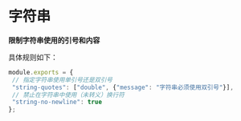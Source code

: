 # 字符串
 **限制字符串使用的引号和内容** 
 
 具体规则如下：
 ```js
module.exports = {
  // 指定字符串使用单引号还是双引号
  "string-quotes": ["double", {"message": "字符串必须使用双引号"}],
  // 禁止在字符串中使用（未转义）换行符
  "string-no-newline": true
};
```